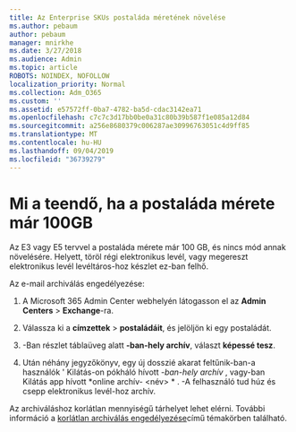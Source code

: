 ```yaml
---
title: Az Enterprise SKUs postaláda méretének növelése
ms.author: pebaum
author: pebaum
manager: mnirkhe
ms.date: 3/27/2018
ms.audience: Admin
ms.topic: article
ROBOTS: NOINDEX, NOFOLLOW
localization_priority: Normal
ms.collection: Adm_O365
ms.custom: ''
ms.assetid: e57572ff-0ba7-4782-ba5d-cdac3142ea71
ms.openlocfilehash: c7c7c3d17bb0be0a31c80b39b587f1e085a12d84
ms.sourcegitcommit: a256e8680379c006287ae30996763051c4d9ff85
ms.translationtype: MT
ms.contentlocale: hu-HU
ms.lasthandoff: 09/04/2019
ms.locfileid: "36739279"
---
```

# <a name="what-to-do-if-your-mailbox-size-is-already-100gb"></a>Mi a teendő, ha a postaláda mérete már 100GB

Az E3 vagy E5 tervvel a postaláda mérete már 100 GB, és nincs mód annak növelésére. Helyett, töröl régi elektronikus levél, vagy megereszt elektronikus levél levéltáros-hoz készlet ez-ban felhő. 
  
Az e-mail archiválás engedélyezése:
  
1. A Microsoft 365 Admin Center webhelyén látogasson el az **Admin Centers** \> **Exchange**-ra. 
    
2. Válassza ki a **címzettek** \> **postaládáit**, és jelöljön ki egy postaládát. 
    
3. -Ban részlet táblaüveg alatt **-ban-hely archív**, választ **képessé tesz**. 
    
4. Után néhány jegyzőkönyv, egy új dosszié akarat feltűnik-ban-a használók ' Kilátás-on pókháló hívott *-ban-hely archív* , vagy-ban Kilátás app hívott *online archív- \<név\> * . -A felhasználó tud húz és csepp elektronikus levél-hoz archív. 
    
Az archiváláshoz korlátlan mennyiségű tárhelyet lehet elérni. További információ a [korlátlan archiválás engedélyezése](https://docs.microsoft.com/office365/securitycompliance/enable-unlimited-archiving)című témakörben található.
  

